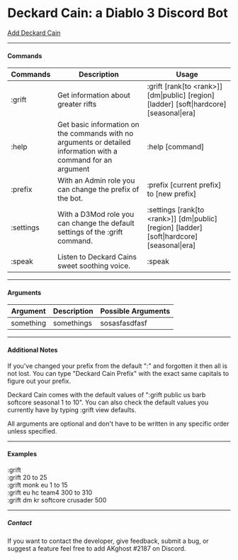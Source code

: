 # Deckard Cain: a Diablo 3 Discord Bot
[Add Deckard Cain](https://discordapp.com/oauth2/authorize?client_id=426943692121702400&permissions=8&scope=bot)

------------------------------------------------------------------------------
#### Commands

Commands | Description | Usage
---------|-------------|--------
:grift | Get information about greater rifts | :grift \[rank\[to \<rank>]] [dm\|public] \[region] \[ladder] \[soft\|hardcore] \[seasonal\|era] 
:help | Get basic information on the commands with no arguments or detailed information with a command for an argument | :help \[command]
:prefix | With an Admin role you can change the prefix of the bot. | :prefix \[current prefix] to \[new prefix]
:settings | With a D3Mod role you can change the default settings of the :grift command. | :settings \[rank\[to \<rank>]] [dm\|public] \[region] \[ladder] \[soft\|hardcore] \[seasonal\|era] 
:speak | Listen to Deckard Cains sweet soothing voice. | :speak

-------------------------------------------------------------------------------
#### Arguments

Argument | Description | Possible Arguments
--------- | ------------- | -----------------------
something | somethings | sosasfasdfasf

-------------------------------------------------------------------------------
#### Additional Notes

If you've changed your prefix from the default ":" and forgotten it then all is not lost. You can type "Deckard Cain Prefix" with the exact same capitals to figure out your prefix.

Deckard Cain comes with the default values of ":grift public us barb softcore seasonal 1 to 10". You can also check the default values you currently have by typing :grift view defaults.

All arguments are optional and don't have to be written in any specific order unless specified.

-------------------------------------------------------------------------------
#### Examples

:grift<br />
:grift 20 to 25<br />
:grift monk eu 1 to 15<br />
:grift eu hc team4 300 to 310<br />
:grift dm kr softcore crusader 500<br />

---------------------------------------------------------------------------------
##### Contact

If you want to contact the developer, give feedback, submit a bug, or suggest a feature feel free to add AKghost
#2187 on Discord. 
